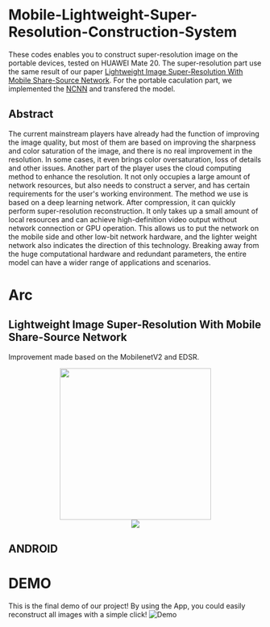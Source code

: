 # Mobile-Lightweight-Super-Resolution-Construction-System
These codes enables you to construct super-resolution image on the portable devices, tested on HUAWEI Mate 20. The super-resolution part use the same result of our paper [Lightweight Image Super-Resolution With Mobile Share-Source Network](https://ieeexplore.ieee.org/abstract/document/9045996). For the portable caculation part, we implemented the [NCNN](https://github.com/Tencent/ncnn) and transfered the model.

## Abstract

The current mainstream players have already had the function of improving the image quality, but most of them are based on improving the sharpness and color saturation of the image, and there is no real improvement in the resolution. In some cases, it even brings color oversaturation, loss of details and other issues. Another part of the player uses the cloud computing method to enhance the resolution. It not only occupies a large amount of network resources, but also needs to construct a server, and has certain requirements for the user's working environment. The method we use is based on a deep learning network. After compression, it can quickly perform super-resolution reconstruction. It only takes up a small amount of local resources and can achieve high-definition video output without network connection or GPU operation. This allows us to put the network on the mobile side and other low-bit network hardware, and the lighter weight network also indicates the direction of this technology. Breaking away from the huge computational hardware and redundant parameters, the entire model can have a wider range of applications and scenarios.

# Arc
## Lightweight Image Super-Resolution With Mobile Share-Source Network
Improvement made based on the MobilenetV2 and EDSR.
<div align=center><img width="300"  src="https://github.com/weiwenlan/Mobile-Lightweight-Super-Resolution-Construction-System/blob/main/MAWRU.png"/></div>
<div align=center><img  src="https://github.com/weiwenlan/Mobile-Lightweight-Super-Resolution-Construction-System/blob/main/NETWORK.png"/></div>


## ANDROID



# DEMO
 This is the final demo of our project! By using the App, you could easily reconstruct all images with a simple click!
![Demo](gif.gif)
